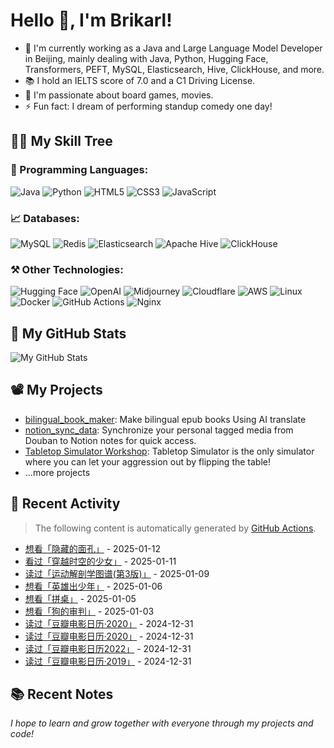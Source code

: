 # Hello 👋, I'm Brikarl!

- 🔭 I'm currently working as a Java and Large Language Model Developer in Beijing, mainly dealing with Java, Python, Hugging Face, Transformers, PEFT, MySQL, Elasticsearch, Hive,
  ClickHouse, and more.
- 📚 I hold an IELTS score of 7.0 and a C1 Driving License.
- 💬 I'm passionate about board games, movies.
- ⚡ Fun fact: I dream of performing standup comedy one day!

## 🧑‍💻 My Skill Tree

### 📌 Programming Languages:

![Java](https://img.shields.io/badge/-Java-%23007396?style=flat-square&logo=redhat&logoColor=ffffff)
![Python](https://img.shields.io/badge/-Python-%233776AB?style=flat-square&logo=python&logoColor=ffffff)
![HTML5](https://img.shields.io/badge/-HTML5-%23E44D27?style=flat-square&logo=html5&logoColor=ffffff)
![CSS3](https://img.shields.io/badge/-CSS3-%231572B6?style=flat-square&logo=css3)
![JavaScript](https://img.shields.io/badge/-JavaScript-%23F7DF1C?style=flat-square&logo=javascript&logoColor=000000&labelColor=%23F7DF1C&color=%23FFCE5A)

### 📈 Databases:

![MySQL](https://img.shields.io/badge/-MySQL-%234479A1?style=flat-square&logo=mysql&logoColor=ffffff)
![Redis](https://img.shields.io/badge/-Redis-%23DC382D?style=flat-square&logo=redis&logoColor=ffffff)
![Elasticsearch](https://img.shields.io/badge/-Elasticsearch-%23005571?style=flat-square&logo=elasticsearch&logoColor=ffffff)
![Apache Hive](https://img.shields.io/badge/-Apache%20Hive-%23F7DF1C?style=flat-square&logo=apachehive&logoColor=000000&labelColor=%23F7DF1C&color=%23FFCE5A)
![ClickHouse](https://img.shields.io/badge/-ClickHouse-%23FD5750?style=flat-square&logo=clickhouse&logoColor=ffffff)

### ⚒️ Other Technologies:

![Hugging Face](https://img.shields.io/badge/-Hugging%20Face-%23412991?style=flat-square&logo=smile&color=FFFF66)
![OpenAI](https://img.shields.io/badge/-OpenAI-%23412991?style=flat-square&logo=openai&logoColor=ffffff)
![Midjourney](https://img.shields.io/badge/-Midjourney-%1A285F?style=flat-square&logo=ship&logoColor=ffffff)
![Cloudflare](https://img.shields.io/badge/-Cloudflare-%23F48120?style=flat-square&logo=cloudflare&logoColor=ffffff)
![AWS](https://img.shields.io/badge/-AWS-%23232F3E?style=flat-square&logo=amazon-aws&logoColor=ffffff)
![Linux](https://img.shields.io/badge/-Linux-%23FCC624?style=flat-square&logo=linux&logoColor=%23ffffff)
![Docker](https://img.shields.io/badge/-Docker-%232496ED?style=flat-square&logo=docker&logoColor=ffffff)
![GitHub Actions](https://img.shields.io/badge/-GitHub%20Actions-%232088FF?style=flat-square&logo=github-actions&logoColor=ffffff)
![Nginx](https://img.shields.io/badge/-Nginx-%23269539?style=flat-square&logo=nginx&logoColor=ffffff)

## 🌟 My GitHub Stats

![My GitHub Stats](https://github-readme-stats.vercel.app/api?username=Brikarl&show_icons=true&icon_color=0366d6&bg_color=ffffff&hide_title=true&include_all_commits=true&count_private=true&hide_rank=true)

## 📽️ My Projects

- [bilingual_book_maker](https://github.com/yihong0618/bilingual_book_maker): Make bilingual epub books Using AI
  translate
- [notion_sync_data](https://github.com/Qliangw/notion_sync_data): Synchronize your personal tagged media from Douban to
  Notion notes for quick access.
- [Tabletop Simulator Workshop](https://steamcommunity.com/profiles/76561198321473749/myworkshopfiles/?appid=286160):
  Tabletop Simulator is the only simulator where you can let your aggression out by flipping the table!
- ...more projects

## 🤔 Recent Activity
> The following content is automatically generated by [GitHub Actions](https://github.com/Brikarl/Brikarl/actions).

<!-- douban starts -->
- [想看「隐藏的面孔」](http://movie.douban.com/subject/35681325/) - 2025-01-12
- [看过「穿越时空的少女」](http://movie.douban.com/subject/1937946/) - 2025-01-11
- [读过「运动解剖学图谱(第3版)」](https://book.douban.com/subject/25848402/) - 2025-01-09
- [想看「英雄出少年」](http://movie.douban.com/subject/36767956/) - 2025-01-06
- [想看「拼桌」](http://movie.douban.com/subject/36539452/) - 2025-01-05
- [想看「狗的审判」](http://movie.douban.com/subject/35682279/) - 2025-01-03
- [读过「豆瓣电影日历·2020」](https://book.douban.com/subject/34775954/) - 2024-12-31
- [读过「豆瓣电影日历·2020」](https://book.douban.com/subject/34775984/) - 2024-12-31
- [读过「豆瓣电影日历2022」](https://book.douban.com/subject/35623727/) - 2024-12-31
- [读过「豆瓣电影日历·2019」](https://book.douban.com/subject/30308561/) - 2024-12-31
<!-- douban ends -->

## 📚 Recent Notes

<!-- notion starts -->

<!-- notion ends -->

*I hope to learn and grow together with everyone through my projects and code!*
